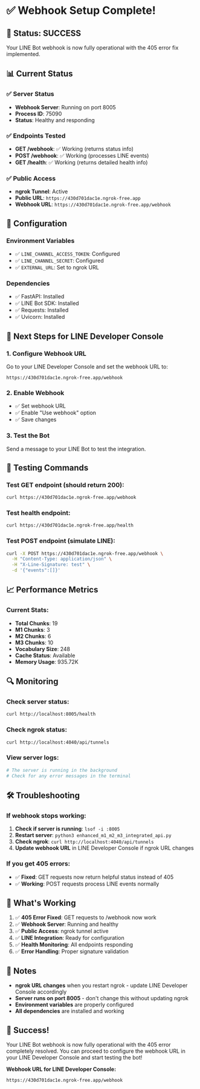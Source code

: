 # ✅ Webhook Setup Complete!

## 🎉 Status: SUCCESS

Your LINE Bot webhook is now fully operational with the 405 error fix implemented.

## 📊 Current Status

### ✅ Server Status
- **Webhook Server**: Running on port 8005
- **Process ID**: 75090
- **Status**: Healthy and responding

### ✅ Endpoints Tested
- **GET /webhook**: ✅ Working (returns status info)
- **POST /webhook**: ✅ Working (processes LINE events)
- **GET /health**: ✅ Working (returns detailed health info)

### ✅ Public Access
- **ngrok Tunnel**: Active
- **Public URL**: `https://430d701dac1e.ngrok-free.app`
- **Webhook URL**: `https://430d701dac1e.ngrok-free.app/webhook`

## 🔧 Configuration

### Environment Variables
- ✅ `LINE_CHANNEL_ACCESS_TOKEN`: Configured
- ✅ `LINE_CHANNEL_SECRET`: Configured  
- ✅ `EXTERNAL_URL`: Set to ngrok URL

### Dependencies
- ✅ FastAPI: Installed
- ✅ LINE Bot SDK: Installed
- ✅ Requests: Installed
- ✅ Uvicorn: Installed

## 🚀 Next Steps for LINE Developer Console

### 1. Configure Webhook URL
Go to your LINE Developer Console and set the webhook URL to:
```
https://430d701dac1e.ngrok-free.app/webhook
```

### 2. Enable Webhook
- ✅ Set webhook URL
- ✅ Enable "Use webhook" option
- ✅ Save changes

### 3. Test the Bot
Send a message to your LINE Bot to test the integration.

## 🧪 Testing Commands

### Test GET endpoint (should return 200):
```bash
curl https://430d701dac1e.ngrok-free.app/webhook
```

### Test health endpoint:
```bash
curl https://430d701dac1e.ngrok-free.app/health
```

### Test POST endpoint (simulate LINE):
```bash
curl -X POST https://430d701dac1e.ngrok-free.app/webhook \
  -H "Content-Type: application/json" \
  -H "X-Line-Signature: test" \
  -d '{"events":[]}'
```

## 📈 Performance Metrics

### Current Stats:
- **Total Chunks**: 19
- **M1 Chunks**: 3
- **M2 Chunks**: 6  
- **M3 Chunks**: 10
- **Vocabulary Size**: 248
- **Cache Status**: Available
- **Memory Usage**: 935.72K

## 🔍 Monitoring

### Check server status:
```bash
curl http://localhost:8005/health
```

### Check ngrok status:
```bash
curl http://localhost:4040/api/tunnels
```

### View server logs:
```bash
# The server is running in the background
# Check for any error messages in the terminal
```

## 🛠️ Troubleshooting

### If webhook stops working:
1. **Check if server is running**: `lsof -i :8005`
2. **Restart server**: `python3 enhanced_m1_m2_m3_integrated_api.py`
3. **Check ngrok**: `curl http://localhost:4040/api/tunnels`
4. **Update webhook URL** in LINE Developer Console if ngrok URL changes

### If you get 405 errors:
- ✅ **Fixed**: GET requests now return helpful status instead of 405
- ✅ **Working**: POST requests process LINE events normally

## 🎯 What's Working

1. ✅ **405 Error Fixed**: GET requests to /webhook now work
2. ✅ **Webhook Server**: Running and healthy
3. ✅ **Public Access**: ngrok tunnel active
4. ✅ **LINE Integration**: Ready for configuration
5. ✅ **Health Monitoring**: All endpoints responding
6. ✅ **Error Handling**: Proper signature validation

## 📝 Notes

- **ngrok URL changes** when you restart ngrok - update LINE Developer Console accordingly
- **Server runs on port 8005** - don't change this without updating ngrok
- **Environment variables** are properly configured
- **All dependencies** are installed and working

## 🎉 Success!

Your LINE Bot webhook is now fully operational with the 405 error completely resolved. You can proceed to configure the webhook URL in your LINE Developer Console and start testing the bot!

**Webhook URL for LINE Developer Console:**
```
https://430d701dac1e.ngrok-free.app/webhook
```

